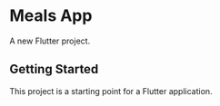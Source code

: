 # Meals App

A new Flutter project.

## Getting Started

This project is a starting point for a Flutter application.
<!-- <img src="../assets/images/foto1.png" height="400" alt="Screenshot"/>  <img src="../assets/images/foto2.png" height="400" alt="Screenshot"/>  <img src="../assets/images/foto3.png" height="400" alt="Screenshot"/>  <img src="../assets/images/foto4.png" height="400" alt="Screenshot"/>  -->